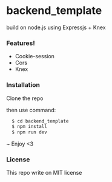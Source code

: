 # backend_template
build on node.js using Expressjs + Knex

### Features!
- Cookie-session
- Cors
- Knex

### Installation
Clone the repo

then use command:
```sh
  $ cd backend_template
  $ npm install
  $ npm run dev
```
~ Enjoy <3

### License
This repo write on MIT license
